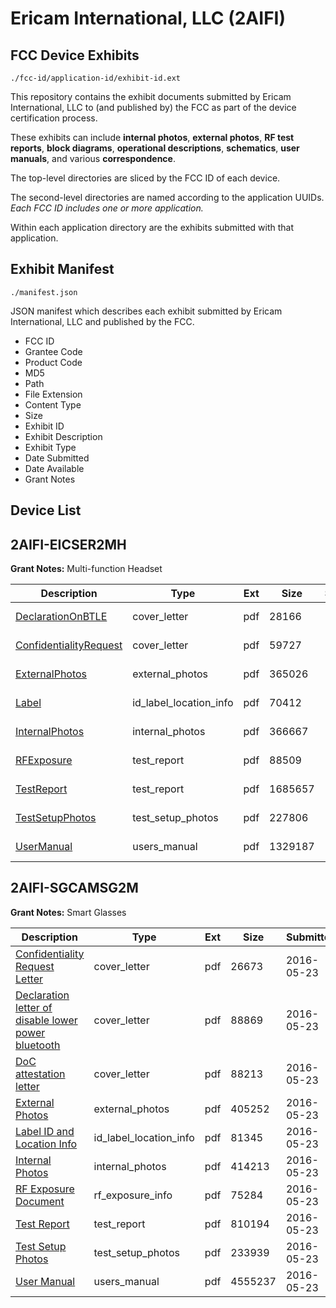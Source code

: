 # Ericam International, LLC (2AIFI)
## FCC Device Exhibits

```
./fcc-id/application-id/exhibit-id.ext
```

This repository contains the exhibit documents submitted by Ericam International, LLC to (and published by) the FCC as part of the device certification process.

These exhibits can include **internal photos**, **external photos**, **RF test reports**, **block diagrams**, **operational descriptions**, **schematics**, **user manuals**, and various **correspondence**.

The top-level directories are sliced by the FCC ID of each device.

The second-level directories are named according to the application UUIDs. *Each FCC ID includes one or more application.*

Within each application directory are the exhibits submitted with that application. 

## Exhibit Manifest

```
./manifest.json
```

JSON manifest which describes each exhibit submitted by Ericam International, LLC and published by the FCC.

- FCC ID
- Grantee Code
- Product Code
- MD5
- Path
- File Extension
- Content Type
- Size
- Exhibit ID
- Exhibit Description
- Exhibit Type
- Date Submitted
- Date Available
- Grant Notes

## Device List
## 2AIFI-EICSER2MH
**Grant Notes:** Multi-function Headset

| Description | Type | Ext | Size | Submitted | Available |
| ----------- | ---- | --- | ---- | --------- | --------- |
| [DeclarationOnBTLE](2AIFI-EICSER2MH/556524ba3caff2ca84d9d8db0841aaea/3155335.pdf) | cover_letter | pdf | 28166 | 2016-10-04 | 2016-10-04 |
| [ConfidentialityRequest](2AIFI-EICSER2MH/556524ba3caff2ca84d9d8db0841aaea/3155336.pdf) | cover_letter | pdf | 59727 | 2016-10-04 | 2016-10-04 |
| [ExternalPhotos](2AIFI-EICSER2MH/556524ba3caff2ca84d9d8db0841aaea/3155329.pdf) | external_photos | pdf | 365026 | 2016-10-04 | 2016-10-04 |
| [Label](2AIFI-EICSER2MH/556524ba3caff2ca84d9d8db0841aaea/3155331.pdf) | id_label_location_info | pdf | 70412 | 2016-10-04 | 2016-10-04 |
| [InternalPhotos](2AIFI-EICSER2MH/556524ba3caff2ca84d9d8db0841aaea/3155330.pdf) | internal_photos | pdf | 366667 | 2016-10-04 | 2016-10-04 |
| [RFExposure](2AIFI-EICSER2MH/556524ba3caff2ca84d9d8db0841aaea/3155327.pdf) | test_report | pdf | 88509 | 2016-10-04 | 2016-10-04 |
| [TestReport](2AIFI-EICSER2MH/556524ba3caff2ca84d9d8db0841aaea/3155334.pdf) | test_report | pdf | 1685657 | 2016-10-04 | 2016-10-04 |
| [TestSetupPhotos](2AIFI-EICSER2MH/556524ba3caff2ca84d9d8db0841aaea/3155328.pdf) | test_setup_photos | pdf | 227806 | 2016-10-04 | 2016-10-04 |
| [UserManual](2AIFI-EICSER2MH/556524ba3caff2ca84d9d8db0841aaea/3155333.pdf) | users_manual | pdf | 1329187 | 2016-10-04 | 2016-10-04 |
## 2AIFI-SGCAMSG2M
**Grant Notes:** Smart Glasses

| Description | Type | Ext | Size | Submitted | Available |
| ----------- | ---- | --- | ---- | --------- | --------- |
| [Confidentiality Request Letter](2AIFI-SGCAMSG2M/6a2601a1e53e97a5c57a37ffdb6c27cf/2999400.pdf) | cover_letter | pdf | 26673 | 2016-05-23 | 2016-05-23 |
| [Declaration letter of disable lower power bluetooth](2AIFI-SGCAMSG2M/6a2601a1e53e97a5c57a37ffdb6c27cf/2999412.pdf) | cover_letter | pdf | 88869 | 2016-05-23 | 2016-05-23 |
| [DoC attestation letter](2AIFI-SGCAMSG2M/6a2601a1e53e97a5c57a37ffdb6c27cf/2999417.pdf) | cover_letter | pdf | 88213 | 2016-05-23 | 2016-05-23 |
| [External Photos](2AIFI-SGCAMSG2M/6a2601a1e53e97a5c57a37ffdb6c27cf/2999420.pdf) | external_photos | pdf | 405252 | 2016-05-23 | 2016-05-23 |
| [Label ID and Location Info](2AIFI-SGCAMSG2M/6a2601a1e53e97a5c57a37ffdb6c27cf/2999482.pdf) | id_label_location_info | pdf | 81345 | 2016-05-23 | 2016-05-23 |
| [Internal Photos](2AIFI-SGCAMSG2M/6a2601a1e53e97a5c57a37ffdb6c27cf/2999401.pdf) | internal_photos | pdf | 414213 | 2016-05-23 | 2016-05-23 |
| [RF Exposure Document](2AIFI-SGCAMSG2M/6a2601a1e53e97a5c57a37ffdb6c27cf/2999496.pdf) | rf_exposure_info | pdf | 75284 | 2016-05-23 | 2016-05-23 |
| [Test Report](2AIFI-SGCAMSG2M/6a2601a1e53e97a5c57a37ffdb6c27cf/2999423.pdf) | test_report | pdf | 810194 | 2016-05-23 | 2016-05-23 |
| [Test Setup Photos](2AIFI-SGCAMSG2M/6a2601a1e53e97a5c57a37ffdb6c27cf/2999392.pdf) | test_setup_photos | pdf | 233939 | 2016-05-23 | 2016-05-23 |
| [User Manual](2AIFI-SGCAMSG2M/6a2601a1e53e97a5c57a37ffdb6c27cf/2999447.pdf) | users_manual | pdf | 4555237 | 2016-05-23 | 2016-05-23 |
